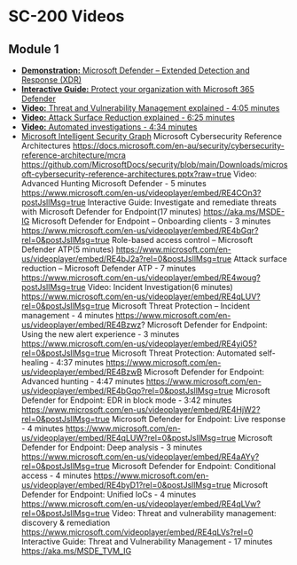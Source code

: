 # SC-200 Videos
## Module 1
* [**Demonstration:** Microsoft Defender – Extended Detection and Response (XDR)](https://youtu.be/klGmsu3LK4M)
* [**Interactive Guide:** Protect your organization with Microsoft 365 Defender](https://aka.ms/M365Defender-InteractiveGuide)
* [**Video:** Threat and Vulnerability Management explained - 4:05 minutes](https://www.microsoft.com/en-us/videoplayer/embed/RE4CYw7?postJsllMsg=true)
* [**Video:**  Attack Surface Reduction explained - 6:25 minutes](https://www.microsoft.com/en-us/videoplayer/embed/RE4COmV?postJsllMsg=true)
* [**Video:**  Automated investigations - 4:34 minutes](https://www.microsoft.com/en-us/videoplayer/embed/RE4CQAA?postJsllMsg=true)
* [Microsoft Intelligent Security Graph](https://www.youtube.com/watch?v=-Q_G3yF9ZL4)
Microsoft Cybersecurity Reference Architectures
https://docs.microsoft.com/en-au/security/cybersecurity-reference-architecture/mcra
https://github.com/MicrosoftDocs/security/blob/main/Downloads/microsoft-cybersecurity-reference-architectures.pptx?raw=true
Video: Advanced Hunting Microsoft Defender - 5 minutes
https://www.microsoft.com/en-us/videoplayer/embed/RE4COn3?postJsllMsg=true
Interactive Guide: Investigate and remediate threats with Microsoft Defender for Endpoint(17 minutes)
https://aka.ms/MSDE-IG
Microsoft Defender for Endpoint – Onboarding clients - 3 minutes
https://www.microsoft.com/en-us/videoplayer/embed/RE4bGqr?rel=0&postJsllMsg=true
Role-based access control – Microsoft Defender ATP(5 minutes)
https://www.microsoft.com/en-us/videoplayer/embed/RE4bJ2a?rel=0&postJsllMsg=true
Attack surface reduction – Microsoft Defender ATP - 7 minutes
https://www.microsoft.com/en-us/videoplayer/embed/RE4woug?postJsllMsg=true
Video: Incident Investigation(6 minutes)
https://www.microsoft.com/en-us/videoplayer/embed/RE4qLUV?rel=0&postJsllMsg=true
Microsoft Threat Protection – Incident management - 4 minutes
https://www.microsoft.com/en-us/videoplayer/embed/RE4Bzwz?
Microsoft Defender for Endpoint: Using the new alert experience - 3 minutes
https://www.microsoft.com/en-us/videoplayer/embed/RE4yiO5?rel=0&postJsllMsg=true
Microsoft Threat Protection: Automated self-healing - 4:37 minutes
https://www.microsoft.com/en-us/videoplayer/embed/RE4BzwB
Microsoft Defender for Endpoint: Advanced hunting - 4:47 minutes
https://www.microsoft.com/en-us/videoplayer/embed/RE4bGqo?rel=0&postJsllMsg=true
Microsoft Defender for Endpoint: EDR in block mode - 3:42 minutes
https://www.microsoft.com/en-us/videoplayer/embed/RE4HjW2?rel=0&postJsllMsg=true
Microsoft Defender for Endpoint: Live response - 4 minutes
https://www.microsoft.com/en-us/videoplayer/embed/RE4qLUW?rel=0&postJsllMsg=true
Microsoft Defender for Endpoint: Deep analysis - 3 minutes
https://www.microsoft.com/en-us/videoplayer/embed/RE4aAYy?rel=0&postJsllMsg=true
Microsoft Defender for Endpoint: Conditional access - 4 minutes
https://www.microsoft.com/en-us/videoplayer/embed/RE4byD1?rel=0&postJsllMsg=true
Microsoft Defender for Endpoint: Unified IoCs - 4 minutes
https://www.microsoft.com/en-us/videoplayer/embed/RE4qLVw?rel=0&postJsllMsg=true
Video: Threat and vulnerability management: discovery & remediation
https://www.microsoft.com/videoplayer/embed/RE4qLVs?rel=0
Interactive Guide: Threat and Vulnerability Management - 17 minutes
https://aka.ms/MSDE_TVM_IG
